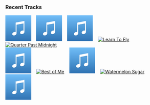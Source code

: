 ### Recent Tracks
[<img src='https://github.com/atfinke/atfinke/blob/master/placeholder.jpeg?raw=true' width='16%' height='16%' alt='No More'>](https://www.last.fm/music/olivera/_/no%2bmore)&nbsp;&nbsp;&nbsp;&nbsp;[<img src='https://github.com/atfinke/atfinke/blob/master/placeholder.jpeg?raw=true' width='16%' height='16%' alt='I Found You'>](https://www.last.fm/music/cash%2bcash/_/i%2bfound%2byou)&nbsp;&nbsp;&nbsp;&nbsp;[<img src='https://github.com/atfinke/atfinke/blob/master/placeholder.jpeg?raw=true' width='16%' height='16%' alt='Mixtape'>](https://www.last.fm/music/jens/_/mixtape)&nbsp;&nbsp;&nbsp;&nbsp;[<img src='https://lastfm.freetls.fastly.net/i/u/300x300/b0e66e932b6b4d8413a09843ece1941c.png' width='16%' height='16%' alt='Learn To Fly'>](https://www.last.fm/music/surfaces/_/learn%2bto%2bfly)&nbsp;&nbsp;&nbsp;&nbsp;[<img src='https://lastfm.freetls.fastly.net/i/u/300x300/88520041d75d138b832848b878952095.png' width='16%' height='16%' alt='Quarter Past Midnight'>](https://www.last.fm/music/bastille/_/quarter%2bpast%2bmidnight)&nbsp;&nbsp;&nbsp;&nbsp;<br>[<img src='https://github.com/atfinke/atfinke/blob/master/placeholder.jpeg?raw=true' width='16%' height='16%' alt='Tangerine Skies'>](https://www.last.fm/music/declan%2bj%2bdonovan/_/tangerine%2bskies)&nbsp;&nbsp;&nbsp;&nbsp;[<img src='https://lastfm.freetls.fastly.net/i/u/300x300/4f307397c551c6790ffd55fe37c66bf8.png' width='16%' height='16%' alt='Best of Me'>](https://www.last.fm/music/blake%2brose/_/best%2bof%2bme)&nbsp;&nbsp;&nbsp;&nbsp;[<img src='https://github.com/atfinke/atfinke/blob/master/placeholder.jpeg?raw=true' width='16%' height='16%' alt='Come On Eileen'>](https://www.last.fm/music/dexys%2bmidnight%2brunners/_/come%2bon%2beileen)&nbsp;&nbsp;&nbsp;&nbsp;[<img src='https://lastfm.freetls.fastly.net/i/u/300x300/829326e57aa90dce80334c33fbd8c6db.png' width='16%' height='16%' alt='Watermelon Sugar'>](https://www.last.fm/music/harry%2bstyles/_/watermelon%2bsugar)&nbsp;&nbsp;&nbsp;&nbsp;[<img src='https://github.com/atfinke/atfinke/blob/master/placeholder.jpeg?raw=true' width='16%' height='16%' alt='Sunshine Baby'>](https://www.last.fm/music/ben%2bbrowning/_/sunshine%2bbaby)&nbsp;&nbsp;&nbsp;&nbsp;<br>